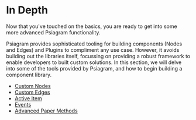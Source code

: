 # In Depth

Now that you've touched on the basics, you are ready to get into some more advanced Psiagram functionality.

Psiagram provides sophisticated tooling for building components \(Nodes and Edges\) and Plugins to compliment any use case. However, it avoids building out the libraries itself, focussing on providing a robust framework to enable developers to built custom solutions. In this section, we will delve into some of the tools provided by Psiagram, and how to begin building a component library.

-   [Custom Nodes](custom-nodes.md)
-   [Custom Edges](custom-edges.md)
-   [Active Item](active-item.md)
-   [Events](events.md)
-   [Advanced Paper Methods](advanced-paper-methods.md)
